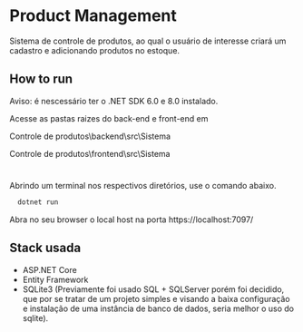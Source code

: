 
# Product Management

Sistema de controle de produtos, ao qual o usuário de interesse criará um cadastro e adicionando produtos no estoque.


## How to run

Aviso: é nescessário ter o .NET SDK 6.0 e 8.0 instalado.

Acesse as pastas raizes do back-end e front-end em

Controle de produtos\backend\src\Sistema

Controle de produtos\frontend\src\Sistema

# 

Abrindo um terminal nos respectivos diretórios, use o comando abaixo.

```bash
  dotnet run
```

Abra no seu browser o local host na porta https://localhost:7097/




## Stack usada

- ASP.NET Core
- Entity Framework
- SQLite3 (Previamente foi usado SQL + SQLServer porém foi decidido, que por se tratar de um projeto simples e visando a baixa configuração e instalação de uma instância de banco de dados, seria melhor o uso do sqlite).

